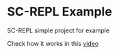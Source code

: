 # SC-REPL Example

SC-REPL simple project for example

Check how it works in this [video](https://youtu.be/6RexCF3SBFU)
